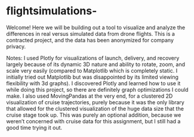 # flightsimulations-
Welcome! Here we will be building out a tool to visualize and analyze the differences in real versus simulated data from drone flights. This is a contracted project, and the data has been anonymized for company privacy. 

Notes:
I used Plotly for visualizations of launch, delivery, and recovery largely because of its dynamic 3D nature and ability to rotate, zoom, and scale very easily (compared to Matplotlib which is completely static. I initially tried out Matplotlib but was disappointed by its limited viewing flexibility with 3d graphs). I discovered Plotly and learned how to use it while doing this project, so there are definitely graph optimizations I could make. I also used MovingPandas at the very end, for a clustered 2D visualization of cruise trajectories, purely because it was the only library that allowed for the clustered visualization of the huge data size that the cruise stage took up. This was purely an optional addition, because we weren’t concerned with cruise data for this assignment, but I still had a good time trying it out.
